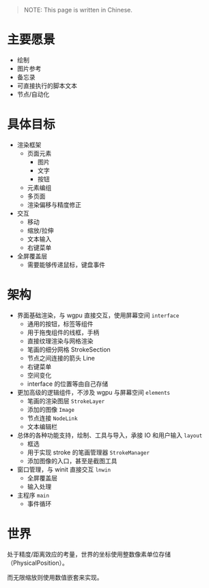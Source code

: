 > NOTE: This page is written in Chinese.

# 主要愿景
- 绘制
- 图片参考
- 备忘录
- 可直接执行的脚本文本
- 节点/自动化

# 具体目标
- 渲染框架
    - 页面元素
        - 图片
        - 文字
        - 按钮
    - 元素编组
    - 多页面
    - 渲染偏移与精度修正
- 交互
    - 移动
    - 缩放/拉伸
    - 文本输入
    - 右键菜单
- 全屏覆盖层
    - 需要能够传递鼠标，键盘事件

# 架构
- 界面基础渲染，与 wgpu 直接交互，使用屏幕空间 `interface`
    - 通用的按钮，标签等组件
    - 用于拖曳组件的线框，手柄
    - 直接纹理渲染与网格渲染
    - 笔画的细分网格 StrokeSection
    - 节点之间连接的箭头 Line
    - 右键菜单
    - 空间变化
    - interface 的位置等由自己存储
- 更加高级的逻辑组件，不涉及 wgpu 与屏幕空间 `elements`
    - 笔画的渲染图层 `StrokeLayer`
    - 添加的图像 `Image`
    - 节点连接 `NodeLink`
    - 文本编辑栏
- 总体的各种功能支持，绘制、工具与导入，承接 IO 和用户输入 `layout`
    - 框选
    - 用于实现 stroke 的笔画管理器 `StrokeManager`
    - 添加图像的入口，甚至是截图工具
- 窗口管理，与 winit 直接交互 `lnwin`
    - 全屏覆盖层
    - 输入处理
- 主程序 `main`
    - 事件循环

# 世界
处于精度/距离效应的考量，世界的坐标使用整数像素单位存储（PhysicalPosition）。

而无限缩放则使用数值嵌套来实现。